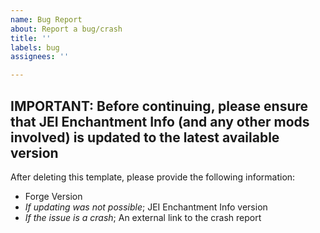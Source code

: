 ```yaml
---
name: Bug Report
about: Report a bug/crash
title: ''
labels: bug
assignees: ''

---
```


**IMPORTANT:** Before continuing, please ensure that JEI Enchantment Info (and any other mods involved) is updated to the latest available version
----------------------------------------------------------------------------
After deleting this template, please provide the following information:
* Forge Version
* *If updating was not possible*; JEI Enchantment Info version
* *If the issue is a crash*; An external link to the crash report
